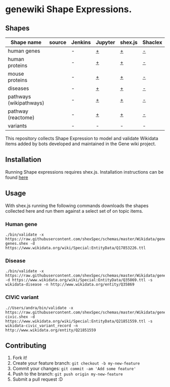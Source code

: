 # genewiki Shape Expressions. 
## Shapes
| Shape name | source | Jenkins | Jupyter | shex.js | Shaclex | 
|---|---|---|---|---|---|
|human genes  ||-|[+](https://drive.google.com/file/d/1cXdZT0BIQe5Qw1Aphkg0NDJGtJCB47IO/view?usp=sharing)|[+](https://rawgit.com/shexSpec/shex.js/wikidata/doc/shex-simple.html?manifestURL=https://raw.githubusercontent.com/SuLab/Genewiki-ShEx/master/genes/manifest_1.json) |[-](http://shaclex.herokuapp.com/load?manifestURL=https://raw.githubusercontent.com/SuLab/Genewiki-ShEx/master/genes/manifest.json)|
|human proteins  ||-|[+](https://drive.google.com/file/d/11c2pwMTJ3vA4LOTgiHG2QIzLI8RmcYhr/view?usp=sharing)|[+](https://rawgit.com/shexSpec/shex.js/wikidata/doc/shex-simple.html?manifestURL=https://raw.githubusercontent.com/SuLab/Genewiki-ShEx/master/proteins/manifest_1.json)| [-](http://shaclex.herokuapp.com/load?manifestURL=https://raw.githubusercontent.com/SuLab/Genewiki-ShEx/master/proteins/manifest_1.json)|
|mouse proteins  ||-|[+](https://drive.google.com/file/d/1O-09Sc6ArGcI7nvDO-Es9s7Mpo3AQGFB/view?usp=sharing)|[+](https://rawgit.com/shexSpec/shex.js/wikidata/doc/shex-simple.html?manifestURL=https://raw.githubusercontent.com/SuLab/Genewiki-ShEx/master/proteins/manifest.json)| [-](http://shaclex.herokuapp.com/load?manifestURL=https://raw.githubusercontent.com/SuLab/Genewiki-ShEx/master/proteins/manifest_1.json)|
| diseases  ||-|[+](https://drive.google.com/file/d/1jIRy93obitH-httKtQ3_zXmfXYSR49CT/view?usp=sharing)|[+](https://rawgit.com/shexSpec/shex.js/wikidata/doc/shex-simple.html?manifestURL=https://raw.githubusercontent.com/SuLab/Genewiki-ShEx/master/diseases/manifest_1.json)|[-](http://shaclex.herokuapp.com/load?manifestURL=https://raw.githubusercontent.com/SuLab/Genewiki-ShEx/master/diseases/manifest.json)|
| pathways (wikipathways) ||-|[+](https://colab.research.google.com/drive/1nM8ffrZJEXf4RPNLSMmno0IZVMp8IK5Q#scrollTo=Mkd5GKBOdueV)|[+](https://rawgit.com/shexSpec/shex.js/wikidata/doc/shex-simple.html?manifestURL=https://raw.githubusercontent.com/SuLab/Genewiki-ShEx/master/pathways/wikipathways/manifest_1.json)|[-](http://shaclex.herokuapp.com/load?manifestURL=https://raw.githubusercontent.com/SuLab/Genewiki-ShEx/master/pathways/wikipathways/manifest.json)|
| pathway (reactome) ||-|[+](https://colab.research.google.com/drive/1bWxsXuv04eq1ozn9z9MJ7Xlu2meQ5R1c#scrollTo=Mkd5GKBOdueV)|[+](https://rawgit.com/shexSpec/shex.js/wikidata/doc/shex-simple.html?manifestURL=https://raw.githubusercontent.com/SuLab/Genewiki-ShEx/master/pathways/reactome/manifest_1.json)|[-](http://shaclex.herokuapp.com/load?manifestURL=https://raw.githubusercontent.com/SuLab/Genewiki-ShEx/master/Reactome/manifest.json)|
| variants  ||-|-|-|-|


This repository collects Shape Expression to model and validate Wikidata items added by bots developed and maintained in the Gene wiki project. 
## Installation
Running Shape expressions requires shex.js. Installation instructions can be found [here](https://github.com/shexSpec/shex.js/)
## Usage
With shex.js running the following commands downloads the shapes collected here and run them against a select set of on topic items. 
### Human gene
```
./bin/validate -x https://raw.githubusercontent.com/shexSpec/schemas/master/Wikidata/genewiki/wikidata_human-genes.shex -d https://www.wikidata.org/wiki/Special:EntityData/Q17853226.ttl

``` 

### Disease
```
./bin/validate -x https://raw.githubusercontent.com/shexSpec/schemas/master/Wikidata/genewiki/wikidata_disease.shex -d https://www.wikidata.org/wiki/Special:EntityData/Q35869.ttl -s wikidata-disease -n http://www.wikidata.org/entity/Q35869
``` 

### CIViC variant
``` 
.//Users/andra/bin/validate -x https://raw.githubusercontent.com/shexSpec/schemas/master/Wikidata/genewiki/wikidata-civic.shex -d https://www.wikidata.org/wiki/Special:EntityData/Q21851559.ttl -s wikidata-civic_variant_record -n http://www.wikidata.org/entity/Q21851559
```
## Contributing
1. Fork it!
2. Create your feature branch: `git checkout -b my-new-feature`
3. Commit your changes: `git commit -am 'Add some feature'`
4. Push to the branch: `git push origin my-new-feature`
5. Submit a pull request :D





